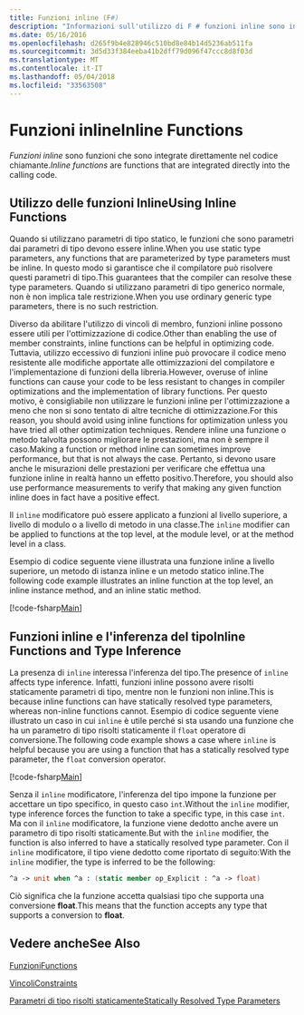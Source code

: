 ```yaml
---
title: Funzioni inline (F#)
description: "Informazioni sull'utilizzo di F # funzioni inline sono integrate direttamente nel codice chiamante."
ms.date: 05/16/2016
ms.openlocfilehash: d265f9b4e828946c510bd8e84b14d5236ab511fa
ms.sourcegitcommit: 3d5d33f384eeba41b2dff79d096f47ccc8d8f03d
ms.translationtype: MT
ms.contentlocale: it-IT
ms.lasthandoff: 05/04/2018
ms.locfileid: "33563508"
---
```

# <a name="inline-functions"></a><span data-ttu-id="acd16-103">Funzioni inline</span><span class="sxs-lookup"><span data-stu-id="acd16-103">Inline Functions</span></span>

<span data-ttu-id="acd16-104">*Funzioni inline* sono funzioni che sono integrate direttamente nel codice chiamante.</span><span class="sxs-lookup"><span data-stu-id="acd16-104">*Inline functions* are functions that are integrated directly into the calling code.</span></span>


## <a name="using-inline-functions"></a><span data-ttu-id="acd16-105">Utilizzo delle funzioni Inline</span><span class="sxs-lookup"><span data-stu-id="acd16-105">Using Inline Functions</span></span>
<span data-ttu-id="acd16-106">Quando si utilizzano parametri di tipo statico, le funzioni che sono parametri dai parametri di tipo devono essere inline.</span><span class="sxs-lookup"><span data-stu-id="acd16-106">When you use static type parameters, any functions that are parameterized by type parameters must be inline.</span></span> <span data-ttu-id="acd16-107">In questo modo si garantisce che il compilatore può risolvere questi parametri di tipo.</span><span class="sxs-lookup"><span data-stu-id="acd16-107">This guarantees that the compiler can resolve these type parameters.</span></span> <span data-ttu-id="acd16-108">Quando si utilizzano parametri di tipo generico normale, non è non implica tale restrizione.</span><span class="sxs-lookup"><span data-stu-id="acd16-108">When you use ordinary generic type parameters, there is no such restriction.</span></span>

<span data-ttu-id="acd16-109">Diverso da abilitare l'utilizzo di vincoli di membro, funzioni inline possono essere utili per l'ottimizzazione di codice.</span><span class="sxs-lookup"><span data-stu-id="acd16-109">Other than enabling the use of member constraints, inline functions can be helpful in optimizing code.</span></span> <span data-ttu-id="acd16-110">Tuttavia, utilizzo eccessivo di funzioni inline può provocare il codice meno resistente alle modifiche apportate alle ottimizzazioni del compilatore e l'implementazione di funzioni della libreria.</span><span class="sxs-lookup"><span data-stu-id="acd16-110">However, overuse of inline functions can cause your code to be less resistant to changes in compiler optimizations and the implementation of library functions.</span></span> <span data-ttu-id="acd16-111">Per questo motivo, è consigliabile non utilizzare le funzioni inline per l'ottimizzazione a meno che non si sono tentato di altre tecniche di ottimizzazione.</span><span class="sxs-lookup"><span data-stu-id="acd16-111">For this reason, you should avoid using inline functions for optimization unless you have tried all other optimization techniques.</span></span> <span data-ttu-id="acd16-112">Rendere inline una funzione o metodo talvolta possono migliorare le prestazioni, ma non è sempre il caso.</span><span class="sxs-lookup"><span data-stu-id="acd16-112">Making a function or method inline can sometimes improve performance, but that is not always the case.</span></span> <span data-ttu-id="acd16-113">Pertanto, si devono usare anche le misurazioni delle prestazioni per verificare che effettua una funzione inline in realtà hanno un effetto positivo.</span><span class="sxs-lookup"><span data-stu-id="acd16-113">Therefore, you should also use performance measurements to verify that making any given function inline does in fact have a positive effect.</span></span>

<span data-ttu-id="acd16-114">Il `inline` modificatore può essere applicato a funzioni al livello superiore, a livello di modulo o a livello di metodo in una classe.</span><span class="sxs-lookup"><span data-stu-id="acd16-114">The `inline` modifier can be applied to functions at the top level, at the module level, or at the method level in a class.</span></span>

<span data-ttu-id="acd16-115">Esempio di codice seguente viene illustrata una funzione inline a livello superiore, un metodo di istanza inline e un metodo statico inline.</span><span class="sxs-lookup"><span data-stu-id="acd16-115">The following code example illustrates an inline function at the top level, an inline instance method, and an inline static method.</span></span>

[!code-fsharp[Main](../../../../samples/snippets/fsharp/lang-ref-3/snippet201.fs)]
    
## <a name="inline-functions-and-type-inference"></a><span data-ttu-id="acd16-116">Funzioni inline e l'inferenza del tipo</span><span class="sxs-lookup"><span data-stu-id="acd16-116">Inline Functions and Type Inference</span></span>
<span data-ttu-id="acd16-117">La presenza di `inline` interessa l'inferenza del tipo.</span><span class="sxs-lookup"><span data-stu-id="acd16-117">The presence of `inline` affects type inference.</span></span> <span data-ttu-id="acd16-118">Infatti, funzioni inline possono avere risolti staticamente parametri di tipo, mentre non le funzioni non inline.</span><span class="sxs-lookup"><span data-stu-id="acd16-118">This is because inline functions can have statically resolved type parameters, whereas non-inline functions cannot.</span></span> <span data-ttu-id="acd16-119">Esempio di codice seguente viene illustrato un caso in cui `inline` è utile perché si sta usando una funzione che ha un parametro di tipo risolti staticamente il `float` operatore di conversione.</span><span class="sxs-lookup"><span data-stu-id="acd16-119">The following code example shows a case where `inline` is helpful because you are using a function that has a statically resolved type parameter, the `float` conversion operator.</span></span>

[!code-fsharp[Main](../../../../samples/snippets/fsharp/lang-ref-3/snippet202.fs)]

<span data-ttu-id="acd16-120">Senza il `inline` modificatore, l'inferenza del tipo impone la funzione per accettare un tipo specifico, in questo caso `int`.</span><span class="sxs-lookup"><span data-stu-id="acd16-120">Without the `inline` modifier, type inference forces the function to take a specific type, in this case `int`.</span></span> <span data-ttu-id="acd16-121">Ma con il `inline` modificatore, la funzione viene dedotto anche avere un parametro di tipo risolti staticamente.</span><span class="sxs-lookup"><span data-stu-id="acd16-121">But with the `inline` modifier, the function is also inferred to have a statically resolved type parameter.</span></span> <span data-ttu-id="acd16-122">Con il `inline` modificatore, il tipo viene dedotto come riportato di seguito:</span><span class="sxs-lookup"><span data-stu-id="acd16-122">With the `inline` modifier, the type is inferred to be the following:</span></span>

```fsharp
^a -> unit when ^a : (static member op_Explicit : ^a -> float)
```

<span data-ttu-id="acd16-123">Ciò significa che la funzione accetta qualsiasi tipo che supporta una conversione **float**.</span><span class="sxs-lookup"><span data-stu-id="acd16-123">This means that the function accepts any type that supports a conversion to **float**.</span></span>


## <a name="see-also"></a><span data-ttu-id="acd16-124">Vedere anche</span><span class="sxs-lookup"><span data-stu-id="acd16-124">See Also</span></span>
[<span data-ttu-id="acd16-125">Funzioni</span><span class="sxs-lookup"><span data-stu-id="acd16-125">Functions</span></span>](index.md)

[<span data-ttu-id="acd16-126">Vincoli</span><span class="sxs-lookup"><span data-stu-id="acd16-126">Constraints</span></span>](../generics/constraints.md)

[<span data-ttu-id="acd16-127">Parametri di tipo risolti staticamente</span><span class="sxs-lookup"><span data-stu-id="acd16-127">Statically Resolved Type Parameters</span></span>](../generics/statically-resolved-type-parameters.md)

